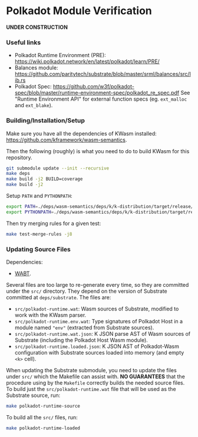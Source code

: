 Polkadot Module Verification
============================

**UNDER CONSTRUCTION**

### Useful links

-   Polkadot Runtime Environment (PRE): <https://wiki.polkadot.network/en/latest/polkadot/learn/PRE/>
-   Balances module: <https://github.com/paritytech/substrate/blob/master/srml/balances/src/lib.rs>
-   Polkadot Spec: <https://github.com/w3f/polkadot-spec/blob/master/runtime-environment-spec/polkadot_re_spec.pdf>
    See "Runtime Environment API" for external function specs (eg. `ext_malloc` and `ext_blake`).

### Building/Installation/Setup

Make sure you have all the dependencies of KWasm installed: <https://github.com/kframework/wasm-semantics>.

Then the following (roughly) is what you need to do to build KWasm for this repository.

```sh
git submodule update --init --recursive
make deps
make build -j2 BUILD=coverage
make build -j2
```

Setup `PATH` and `PYTHONPATH`:

```sh
export PATH=./deps/wasm-semantics/deps/k/k-distribution/target/release/k/bin:$PATH
export PYTHONPATH=./deps/wasm-semantics/deps/k/k-distribution/target/release/k/lib/kframework
```

Then try merging rules for a given test:

```sh
make test-merge-rules -j8
```

### Updating Source Files

Dependencies:

-   [WABT](https://github.com/WebAssembly/wabt).

Several files are too large to re-generate every time, so they are committed under the `src/` directory.
They depend on the version of Substrate committed at `deps/substrate`.
The files are:

-   `src/polkadot-runtime.wat`: Wasm sources of Substrate, modified to work with the KWasm parser.
-   `src/polkadot-runtime.env.wat`: Type signatures of Polkadot Host in a module named `"env"` (extracted from Substrate sources).
-   `src/polkadot-runtime.wat.json`: K JSON parse AST of Wasm sources of Substrate (including the Polkadot Host Wasm module).
-   `src/polkadot-runtime.loaded.json`: K JSON AST of Polkadot-Wasm configuration with Substrate sources loaded into memory (and empty `<k>` cell).

When updating the Substrate submodule, you need to update the files under `src/` which the Makefile can assist with.
**NO GUARANTEES** that the procedure using by the `Makefile` correctly builds the needed source files.
To build just the `src/polkadot-runtime.wat` file that will be used as the Substrate source, run:

```sh
make polkadot-runtime-source
```

To build all the `src/` files, run:

```sh
make polkadot-runtime-loaded
```

